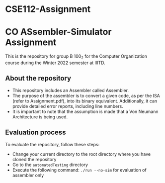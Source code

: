 # CSE112-Assignment
# CO ASsembler-Simulator Assignment
This is the repository for group B 100<sub>2</sub> for the Computer Organization course during the Winter 2022 semester at IIITD.

## About the repository
- This repository includes an Assembler called Assembler.
- The purpose of the assembler is to convert a given code, as per the ISA (refer to Assignment.pdf), into its binary equivalent. Additionally, it can provide detailed error reports, including line numbers.
- It is important to note that the assumption is made that a Von Neumann Architecture is being used.

## Evaluation process
To evaluate the repository, follow these steps:

- Change your current directory to the root directory where you have cloned the repository
- Go to the `automatedTesting` directory
- Execute the following command: `./run --no-sim` for evaluation of assembler only
